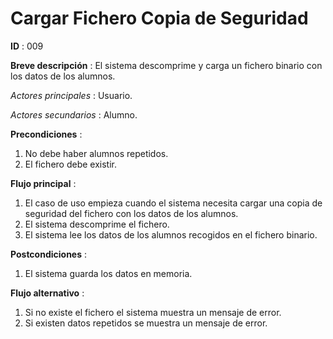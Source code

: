 # Cargar Fichero Copia de Seguridad

**ID** : 009

**Breve descripción** : El sistema descomprime y carga un fichero binario con los datos de los alumnos.

*Actores principales* : Usuario.

*Actores secundarios* : Alumno.

**Precondiciones** :
1. No debe haber alumnos repetidos.
2. El fichero debe existir.

**Flujo principal** :
1. El caso de uso empieza cuando el sistema necesita cargar una copia de seguridad del fichero con los datos de los alumnos.
2. El sistema descomprime el fichero.
3. El sistema lee los datos de los alumnos recogidos en el fichero binario.

**Postcondiciones** :
1. El sistema guarda los datos en memoria.

**Flujo alternativo** :
1. Si no existe el fichero el sistema muestra un mensaje de error.
2. Si existen datos repetidos se muestra un mensaje de error.
